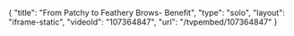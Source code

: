 {
    "title": "From Patchy to Feathery Brows- Benefit",
    "type": "solo",
    "layout": "iframe-static",
    "videoId": "107364847",
    "url": "\/tvpembed\/107364847"
}